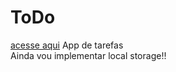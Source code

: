 # ToDo
<a href="https://naaul.github.io/ToDo/">acesse aqui<a/>
App de tarefas <br/> Ainda vou implementar local storage!!
